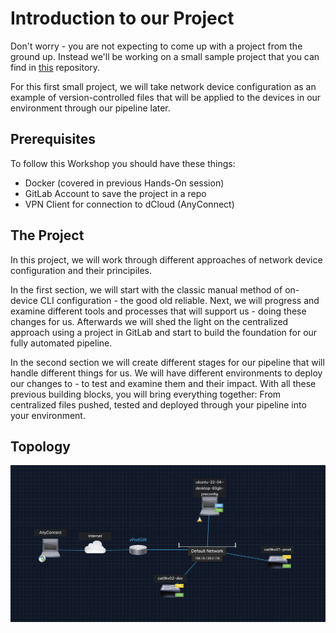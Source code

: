 # Introduction to our Project

Don't worry - you are not expecting to come up with a project from the ground up. Instead we'll be working on a small sample project that you can find in [this](https://github.com/moore-automation/local_dev_to_cicd) repository.

For this first small project, we will take network device configuration as an example of version-controlled files that will be applied to the devices in our environment through our pipeline later.

## Prerequisites

To follow this Workshop you should have these things:

- Docker (covered in previous Hands-On session)
- GitLab Account to save the project in a repo
- VPN Client for connection to dCloud (AnyConnect)

## The Project

In this project, we will work through different approaches of network device configuration and their principiles.

In the first section, we will start with the classic manual method of on-device CLI configuration - the good old reliable.
Next, we will progress and examine different tools and processes that will support us - doing these changes for us. Afterwards we will shed the light on the centralized approach using a project in GitLab and start to build the foundation for our fully automated pipeline. 

In the second section we will create different stages for our pipeline that will handle different things for us. We will have different environments to deploy our changes to - to test and examine them and their impact.
With all these previous building blocks, you will bring everything together: From centralized files pushed, tested and deployed through your pipeline into your environment.

## Topology

![Topology](assets/topology.png)